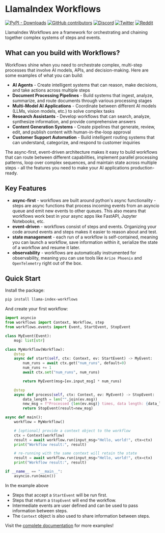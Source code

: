 # LlamaIndex Workflows

[![PyPI - Downloads](https://img.shields.io/pypi/dm/llama-index)](https://pypi.org/project/llama-index-workflows/)
[![GitHub contributors](https://img.shields.io/github/contributors/run-llama/llama-index-workflows)](https://github.com/run-llama/llama-index-workflows/graphs/contributors)
[![Discord](https://img.shields.io/discord/1059199217496772688)](https://discord.gg/dGcwcsnxhU)
[![Twitter](https://img.shields.io/twitter/follow/llama_index)](https://x.com/llama_index)
[![Reddit](https://img.shields.io/reddit/subreddit-subscribers/LlamaIndex?style=plastic&logo=reddit&label=r%2FLlamaIndex&labelColor=white)](https://www.reddit.com/r/LlamaIndex/)

LlamaIndex Workflows are a framework for orchestrating and chaining together complex systems of steps and events.

## What can you build with Workflows?

Workflows shine when you need to orchestrate complex, multi-step processes that involve AI models, APIs, and decision-making. Here are some examples of what you can build:

- **AI Agents** - Create intelligent systems that can reason, make decisions, and take actions across multiple steps
- **Document Processing Pipelines** - Build systems that ingest, analyze, summarize, and route documents through various processing stages
- **Multi-Model AI Applications** - Coordinate between different AI models (LLMs, vision models, etc.) to solve complex tasks
- **Research Assistants** - Develop workflows that can search, analyze, synthesize information, and provide comprehensive answers
- **Content Generation Systems** - Create pipelines that generate, review, edit, and publish content with human-in-the-loop approval
- **Customer Support Automation** - Build intelligent routing systems that can understand, categorize, and respond to customer inquiries

The async-first, event-driven architecture makes it easy to build workflows that can route between different capabilities, implement parallel processing patterns, loop over complex sequences, and maintain state across multiple steps - all the features you need to make your AI applications production-ready.

## Key Features

- **async-first** - workflows are built around python's async functionality - steps are async functions that process incoming events from an asyncio queue and emit new events to other queues. This also means that workflows work best in your async apps like FastAPI, Jupyter Notebooks, etc.
- **event-driven** - workflows consist of steps and events. Organizing your code around events and steps makes it easier to reason about and test.
- **state management** - each run of a workflow is self-contained, meaning you can launch a workflow, save information within it, serialize the state of a workflow and resume it later.
- **observability** - workflows are automatically instrumented for observability, meaning you can use tools like `Arize Phoenix` and `OpenTelemetry` right out of the box.

## Quick Start

Install the package:

```bash
pip install llama-index-workflows
```

And create your first workflow:

```python
import asyncio
from workflows import Context, Workflow, step
from workflows.events import Event, StartEvent, StopEvent

class MyEvent(Event):
    msg: list[str]

class MyWorkflow(Workflow):
    @step
    async def start(self, ctx: Context, ev: StartEvent) -> MyEvent:
        num_runs = await ctx.get("num_runs", default=0)
        num_runs += 1
        await ctx.set("num_runs", num_runs)

        return MyEvent(msg=[ev.input_msg] * num_runs)

    @step
    async def process(self, ctx: Context, ev: MyEvent) -> StopEvent:
        data_length = len("".join(ev.msg))
        new_msg = f"Processed {len(ev.msg)} times, data length: {data_length}"
        return StopEvent(result=new_msg)

async def main():
    workflow = MyWorkflow()

    # [optional] provide a context object to the workflow
    ctx = Context(workflow)
    result = await workflow.run(input_msg="Hello, world!", ctx=ctx)
    print("Workflow result:", result)

    # re-running with the same context will retain the state
    result = await workflow.run(input_msg="Hello, world!", ctx=ctx)
    print("Workflow result:", result)

if __name__ == "__main__":
    asyncio.run(main())
```

In the example above
- Steps that accept a `StartEvent` will be run first.
- Steps that return a `StopEvent` will end the workflow.
- Intermediate events are user defined and can be used to pass information between steps.
- The `Context` object is also used to share information between steps.

Visit the [complete documentation](https://docs.llamaindex.ai/en/stable/understanding/workflows/) for more examples!
